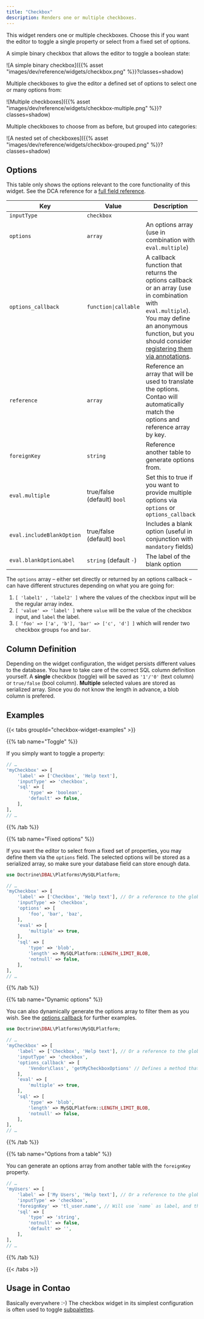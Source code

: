 ```yaml
---
title: "Checkbox"
description: Renders one or multiple checkboxes.
---
```


This widget renders one or multiple checkboxes. Choose this if you want the editor to toggle a single property or select from a fixed set of options.

A simple binary checkbox that allows the editor to toggle a boolean state:

![A simple binary checkbox]({{% asset "images/dev/reference/widgets/checkbox.png" %}}?classes=shadow)

Multiple checkboxes to give the editor a defined set of options to select one or many options from:

![Multiple checkboxes]({{% asset "images/dev/reference/widgets/checkbox-multiple.png" %}}?classes=shadow)

Multiple checkboxes to choose from as before, but grouped into categories: 

![A nested set of checkboxes]({{% asset "images/dev/reference/widgets/checkbox-grouped.png" %}}?classes=shadow)

## Options

This table only shows the options relevant to the core functionality of this widget. See the DCA reference for a [full field reference](../../dca/fields).

| Key   | Value | Description
| ----- | ----- | --------------- |
| `inputType` | `checkbox` | |
| `options` | `array` | An options array (use in combination with `eval.multiple`) |
| `options_callback` | `function\|callable` | A callback function that returns the options callback or an array  (use in combination with `eval.multiple`). You may define an anonymous function, but you should consider [registering them via annotations](../../../framework/dca/#registering-callbacks). |
| `reference` | `array` | Reference an array that will be used to translate the options. Contao will automatically match the options and reference array by key. |
| `foreignKey` | `string` | Reference another table to generate options from. |
| `eval.multiple` | true/false (default) `bool` | Set this to true if you want to provide multiple options via `options` or `options_callback` |
| `eval.includeBlankOption` | true/false (default) `bool` | Includes a blank option (useful in conjunction with `mandatory` fields) |
| `eval.blankOptionLabel` | `string` (default `-`) | The label of the blank option |

The `options` array – either set directly or returned by an options callback – can have different structures depending on what you are going for:

1. `[ 'label1' , 'label2' ]` where the values of the checkbox input will be the regular array index.
2. `[ 'value' => 'label' ]` where `value` will be the value of the checkbox input, and `label` the label.
3. `[ 'foo' => ['a', 'b'], 'bar' => ['c', 'd'] ]` which will render two checkbox groups `foo` and `bar`.

## Column Definition

Depending on the widget configuration, the widget persists different values to the database. You have to take care of the correct SQL column definition yourself. A **single** checkbox (toggle) will be saved as `'1'/'0'` (text column) or `true/false` (bool column). **Multiple** selected values are stored as serialized array. Since you do not know the length in advance, a blob column is prefered. 

## Examples

{{< tabs groupId="checkbox-widget-examples" >}}

{{% tab name="Toggle" %}}

If you simply want to toggle a property:

```php
// …
'myCheckbox' => [
    'label' => ['Checkbox', 'Help text'],
    'inputType' => 'checkbox',
    'sql' => [
        'type' => 'boolean',
        'default' => false,
    ],
],
// …
```

{{% /tab %}}

{{% tab name="Fixed options" %}}

If you want the editor to select from a fixed set of properties, you may define them via the `options` field. The selected options will be stored as a serialized array, so make sure your database field can store enough data.

```php
use Doctrine\DBAL\Platforms\MySQLPlatform;

// …
'myCheckbox' => [
    'label' => ['Checkbox', 'Help text'], // Or a reference to the global language array
    'inputType' => 'checkbox',
    'options' => [
        'foo', 'bar', 'baz',
    ],
    'eval' => [
        'multiple' => true,
    ],
    'sql' => [
        'type' => 'blob',
        'length' => MySQLPlatform::LENGTH_LIMIT_BLOB,
        'notnull' => false,
    ],
],
// …
```

{{% /tab %}}

{{% tab name="Dynamic options" %}}

You can also dynamically generate the options array to filter them as you wish. See the [options callback](../../dca/callbacks#fields-field-options) for further examples.

```php
use Doctrine\DBAL\Platforms\MySQLPlatform;

// …
'myCheckbox' => [
    'label' => ['Checkbox', 'Help text'], // Or a reference to the global language array
    'inputType' => 'checkbox',
    'options_callback' => [
        'Vendor\Class', 'getMyCheckboxOptions' // Defines a method that returns the options array. Class can be a service. 
    ],
    'eval' => [
        'multiple' => true,
    ],
    'sql' => [
        'type' => 'blob',
        'length' => MySQLPlatform::LENGTH_LIMIT_BLOB,
        'notnull' => false,
    ],
],
// …
```

{{% /tab %}}

{{% tab name="Options from a table" %}}

You can generate an options array from another table with the `foreignKey` property. 

```php
// …
'myUsers' => [
    'label' => ['My Users', 'Help text'], // Or a reference to the global language array
    'inputType' => 'checkbox',
    'foreignKey' => 'tl_user.name', // Will use `name` as label, and the user `id` as value
    'sql' => [
        'type' => 'string',
        'notnull' => false,
        'default' => '',
    ],
],
// …
```

{{% /tab %}}

{{< /tabs >}}

## Usage in Contao

Basically everywhere :-) The checkbox widget in its simplest configuration is often used to toggle [subpalettes](../../dca/palettes). 